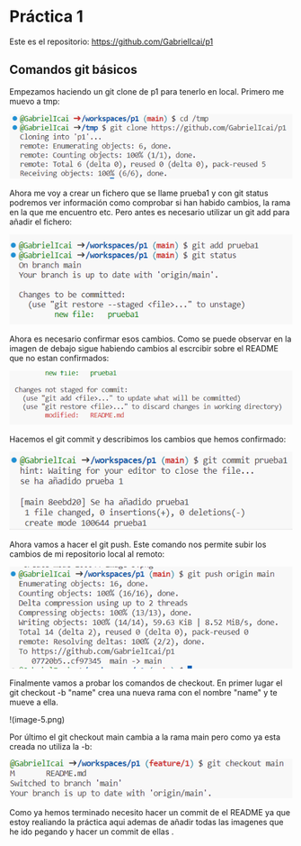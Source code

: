 # Práctica 1

Este es el repositorio: https://github.com/GabrielIcai/p1 

## Comandos git básicos
Empezamos haciendo un git clone de p1 para tenerlo en local. Primero me muevo a tmp:

![Comando git clone](image.png)

Ahora me voy a crear un fichero que se llame prueba1 y con git status podremos ver información como comprobar si han habido cambios, la rama en la que me encuentro etc. Pero antes es necesario utilizar un git add para añadir el fichero:

![Comando git add y git status](image-1.png)

Ahora es necesario confirmar esos cambios. Como se puede observar en la imagen de debajo sigue habiendo cambios al escrcibir sobre el README que no estan confirmados:

![](image-2.png)

Hacemos el git commit y describimos los cambios que hemos confirmado:

![](image-3.png)

Ahora vamos a hacer el git push. Este comando nos permite subir los cambios de mi repositorio local al remoto:

![](image-4.png)

Finalmente vamos a probar los comandos de checkout. En primer lugar el git checkout -b "name" crea una nueva rama con el nombre "name" y te mueve a ella.

!(image-5.png)

Por último el git checkout main cambia a la rama main pero como ya esta creada no utiliza la -b:

![](image-6.png)

Como ya hemos terminado necesito hacer un commit de el README ya que estoy realiando la práctica aqui ademas de añadir todas las imagenes que he ido pegando y hacer un commit de ellas . 
